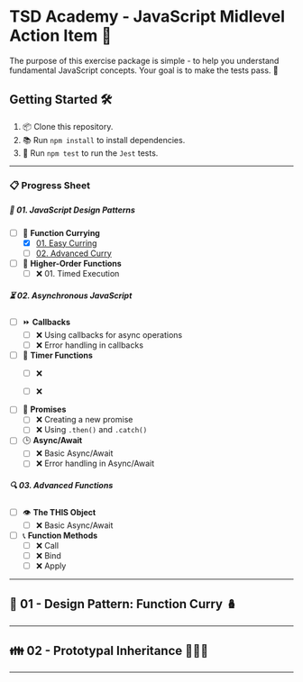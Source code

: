 # TSD Academy - JavaScript Midlevel Action Item 🚀

The purpose of this exercise package is simple - to help you understand fundamental JavaScript concepts. Your goal is to make the tests pass. 🎯

## Getting Started 🛠️

1. 📦 Clone this repository.
2. 📚 Run `npm install` to install dependencies.
3. 🧪 Run `npm test` to run the `Jest` tests.

---

### 📋 Progress Sheet 

##### 🌟 01. JavaScript Design Patterns

- [ ] 🍛 **Function Currying**
  - [x] [01. Easy Curring](src/01_design_patterns/01_function_currying/01_easy_currying.js)
  - [ ] [02. Advanced Curry](src/01_design_patterns/01_function_currying/02_advanced_curry.js)

- [ ] 🔗 **Higher-Order Functions**
  - [ ] ❌ 01. Timed Execution

##### ⏳ 02. Asynchronous JavaScript

- [ ] ⏩ **Callbacks**
  - [ ] ❌ Using callbacks for async operations
  - [ ] ❌ Error handling in callbacks

- [ ] 🔄 **Timer Functions**
  - [ ] ❌ 
  - [ ] ❌ 


- [ ] 🔄 **Promises**
  - [ ] ❌ Creating a new promise
  - [ ] ❌ Using `.then()` and `.catch()`

- [ ] 🕒 **Async/Await**
  - [ ] ❌ Basic Async/Await
  - [ ] ❌ Error handling in Async/Await

##### 🔍 03. Advanced Functions

- [ ] 👁️ **The THIS Object**
    - [ ] ❌ Basic Async/Await
- [ ] 📞 **Function Methods**
    - [ ] ❌ Call
    - [ ] ❌ Bind
    - [ ] ❌ Apply

---

## 📖 01 - Design Pattern: Function Curry 🪆

---

## 👪 02 - Prototypal Inheritance 👩‍👧‍👦

---

